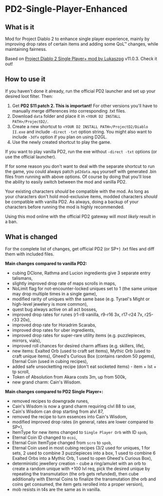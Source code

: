 # PD2-Single-Player-Enhanced
## What is it
Mod for Project Diablo 2 to enhance single player experience, mainly by improving drop rates of certain items and adding some QoL™ changes, while maintaining fairness.

Based on [Project Diablo 2 Single Player+ mod by Lukaszpg](https://github.com/Lukaszpg/PD2-Single-Player-Plus-mod) v11.0.3. Check it out!

## How to use it
If you haven't done it already, run the official PD2 launcher and set up your desired loot filter. Then:

1. Get **PD2 S11 patch 2. This is important!** For other versions you'll have to manually merge differences into corresponding .txt files.
2. Download ``data`` folder and place it in ``<YOUR D2 INSTALL PATH>/ProjectD2/``.
3. Create a new shortcut to ``<YOUR D2 INSTALL PATH>/ProjectD2/Diablo II.exe`` and include ``-direct -txt`` option string. You might also want to include ``-3dfx`` option if you plan on using D2GL.
4. Use the newly created shortcut to play the game.

If you want to play vanilla PD2, run the exe without ``-direct -txt`` options (or use the official launcher).

If for some reason you don't want to deal with the separate shortcut to run the game, you could always patch ``pd2data.mpq`` yourself with generated .bin files from running with above options. Of course by doing that you'll lose the ability to easily switch between the mod and vanilla PD2.

Your existing characters *should* be compatible with the mod. As long as your characters don't hold mod-exclusive items, modded characters *should* be compatible with vanilla PD2. As always, doing a backup of your characters before running the mod is highly recommended.

Using this mod online with the official PD2 gateway will *most likely* result in a ban.

## What is changed
For the complete list of changes, get official PD2 (or SP+) .txt files and diff them with included files.

**Main changes compared to vanilla PD2:**
- cubing DClone, Rathma and Lucion ingredients give 3 separate entry talismans,
- slightly improved drop rate of maps scrolls in maps,
- NoLimit flag for not-encounter-locked uniques set to 1 (the same unique may drop multiple times in a single game),
- modified rarity of uniques with the same base (e.g. Tyrael's Might or high-level jewelery is more common),
- quest bug always active on all act bosses,
- improved drop rates for runes (r1-r8 vanilla, r9-r16 3x, r17-r24 7x, r25-r33 20x),
- improved drop rate for Horadrim Scarabs,
- improved drop rates for uber ingredients,
- improved drop rates for super-rare utility items (e.g. puzzlepieces, mirrors, vials),
- improved roll chances for desired charm affixes (e.g. skillers, life),
- new items: Exalted Orb (used to craft set items), Mythic Orb (used to craft unique items), Gheed's Curious Box (contains random 50 pgems), Eternal Coin (used in cubing recipes),
- added safe unsocketting recipe (don't eat socketed items) - item + Ist + tp scroll,
- Token of Absolution from Akara costs 3m, up from 500k,
- new grand charm: Cain's Wisdom.

**Main changes compared to PD2 Single Player+:**
- removed recipes to downgrade runes,
- Cain's Wisdom is now a grand charm requiring clvl 88 to use,
- Cain's Wisdom can drop starting from alvl 87,
- removed the recipe to turn essences into Cain's Wisdom,
- modified improved drop rates (in general, rates are lower compared to SP+),
- ItemType for new items changed to ``Single Player Orb`` with ID ``spob``,
- Eternal Coin ID changed to ``ecoi``,
- Eternal Coin ItemType changed from ``scro`` to ``spob``,
- Eternal Coin used in most cubing recipes (3/2 used for uniques, 1 for sets, 2 used to combine 3 puzzlepieces into a box, 1 used to combine 6 Exalted Orbs into a Mythic Orb, 1 used to open Gheed's Curious Box),
- deterministic jewellery creation - cube a ring/amulet with an orb to create a random unique with +100 lvl req, pick the desired unique by repeating the transmutation (the orb gets refunded), then cube additionally with Eternal Coins to finalize the transmutation (the orb and coins get consumed, the item gets rerolled into a proper version),
- mob resists in t4s are the same as in vanilla.
